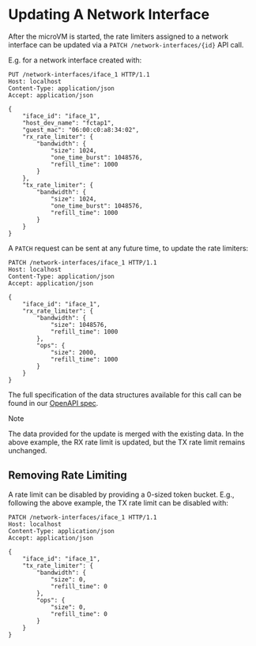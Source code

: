 # Updating A Network Interface

After the microVM is started, the rate limiters assigned to a network interface
can be updated via a `PATCH /network-interfaces/{id}` API call.

E.g. for a network interface created with:

```console
PUT /network-interfaces/iface_1 HTTP/1.1
Host: localhost
Content-Type: application/json
Accept: application/json

{
    "iface_id": "iface_1",
    "host_dev_name": "fctap1",
    "guest_mac": "06:00:c0:a8:34:02",
    "rx_rate_limiter": {
        "bandwidth": {
            "size": 1024,
            "one_time_burst": 1048576,
            "refill_time": 1000
        }
    },
    "tx_rate_limiter": {
        "bandwidth": {
            "size": 1024,
            "one_time_burst": 1048576,
            "refill_time": 1000
        }
    }
}
```

A `PATCH` request can be sent at any future time, to update the rate limiters:

```console
PATCH /network-interfaces/iface_1 HTTP/1.1
Host: localhost
Content-Type: application/json
Accept: application/json

{
    "iface_id": "iface_1",
    "rx_rate_limiter": {
        "bandwidth": {
            "size": 1048576,
            "refill_time": 1000
        },
        "ops": {
            "size": 2000,
            "refill_time": 1000
        }
    }
}
```

The full specification of the data structures available for this call can be
found in our [OpenAPI spec](../../src/firecracker/swagger/firecracker.yaml).

> [!NOTE]
>
> The data provided for the update is merged with the existing data. In the
> above example, the RX rate limit is updated, but the TX rate limit remains
> unchanged.

## Removing Rate Limiting

A rate limit can be disabled by providing a 0-sized token bucket. E.g.,
following the above example, the TX rate limit can be disabled with:

```console
PATCH /network-interfaces/iface_1 HTTP/1.1
Host: localhost
Content-Type: application/json
Accept: application/json

{
    "iface_id": "iface_1",
    "tx_rate_limiter": {
        "bandwidth": {
            "size": 0,
            "refill_time": 0
        },
        "ops": {
            "size": 0,
            "refill_time": 0
        }
    }
}
```
